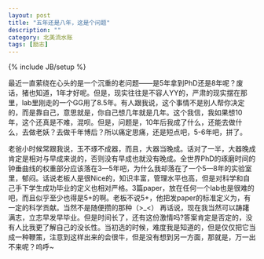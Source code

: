 ```yaml
---
layout: post
title: "五年还是八年，这是个问题"
description: ""
category: 北美流水账
tags: [励志]
---
```

{% include JB/setup %}


最近一直萦绕在心头的是一个沉重的老问题——是5年拿到PhD还是8年呢？废话，猪也知道，1年才好呢。但是，现实往往是不容人YY的，严肃的现实摆在那里，lab里刚走的一个GG用了8.5年。有人跟我说，这个事情不是别人帮你决定的，而是靠自己，意思就是，你自己想几年就是几年。这个我信，我如果想10年，这个还真是不难，混呗。但是，问题是，10年后我成了什么，还能去做什么，去做老妖？去做千年博后？所以痛定思痛，还是短点吧，5-6年吧，拼了。

老爸小时候常跟我说，玉不琢不成器，而且，大器当晚成。话对了一半，大器晚成肯定是相对与早成来说的，否则没有早成也就没有晚成。全世界PhD的琢磨时间的钟垂曲线的权重部分应该落在3—5年吧，为什么我却落在了一个5—8年的实验室里，郁闷。话说老板人是很Nice的，知识丰富，管理水平也高，但是对科学和自己手下学生成功毕业的定义也相对严格。3篇paper，放在任何一个lab也是很难的吧，而且似乎至少也得是5+的啊。老板不说5+，他把发paper的标准定义为，有一定的科学贡献。当然不是随便攒的那种（>_<） 再话说，现在我当然可以踌躇满志，立志早发早毕业。但是时间长了，还有这份激情吗?答案肯定是否定的，没有人比我更了解自己的没长性。当初选的时候，难度我是知道的，但是仅仅把它当成一种鞭策，注意到这样出来的会很牛，但是没有想到另一方面，那就是，万一出不来呢？呜呼~

